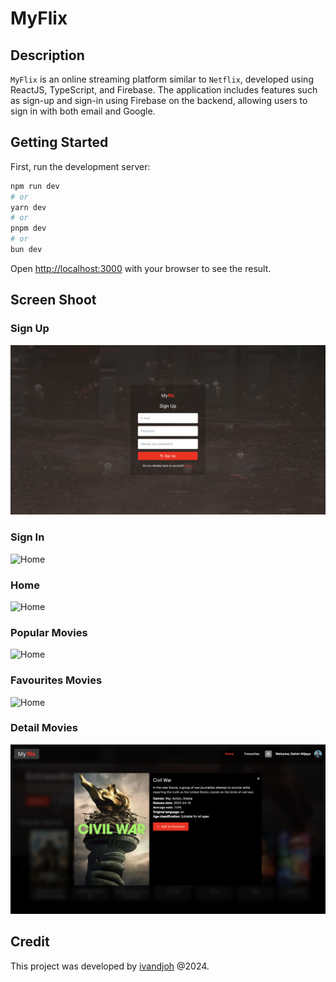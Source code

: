 # MyFlix

## Description
`MyFlix` is an online streaming platform similar to `Netflix`, developed using ReactJS, TypeScript, and Firebase. The application includes features such as sign-up and sign-in using Firebase on the backend, allowing users to sign in with both email and Google.


## Getting Started

First, run the development server:

```bash
npm run dev
# or
yarn dev
# or
pnpm dev
# or
bun dev
```

Open [http://localhost:3000](http://localhost:3000) with your browser to see the result.

## Screen Shoot

### Sign Up
![Home](./public/images/register.png)

### Sign In
![Home](./public/images/login.png)

### Home
![Home](./public/images/dashboard.png)

### Popular Movies
![Home](./public/images/now_playing.png)

### Favourites Movies
![Home](./public/images/favourites.png)

### Detail Movies
![Home](./public/images/card.png)

## Credit
This project was developed by [ivandjoh](https://www.linkedin.com/in/ivandjoh/) @2024.
